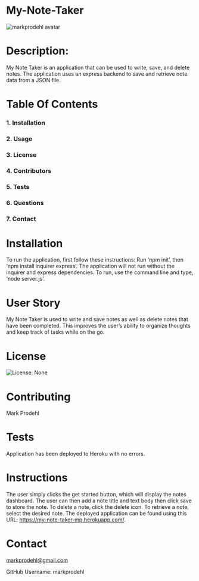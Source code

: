 # My-Note-Taker 
            
 ![markprodehl avatar](https://avatars2.githubusercontent.com/u/31394631?v=4)                                    
            
 # Description:
            
 My Note Taker is an application that can be used to write, save, and delete notes. The application uses an express backend to save and retrieve note data from a JSON file.
            
 # Table Of Contents
            
 ### 1. Installation
            
 ### 2. Usage
            
 ### 3. License
            
 ### 4. Contributors
            
 ### 5. Tests
            
 ### 6. Questions
            
 ### 7. Contact
            
 # Installation
            
 To run the application, first follow these instructions: Run ‘npm init’, then ‘npm install inquirer express’. The application will not run without the inquirer and express dependencies. To run, use the command line and type, ‘node server.js’.
            
 # User Story
            
 My Note Taker is used to write and save notes as well as delete notes that have been completed. This improves the user’s ability to organize thoughts and keep track of tasks while on the go.
            
 # License
            
 ![License: None](https://img.shields.io/badge/License-None-blue.svg)
            
 # Contributing
            
 Mark Prodehl
            
 # Tests
            
 Application has been deployed to Heroku with no errors.
            
 # Instructions
            
The user simply clicks the get started button, which will display the notes dashboard. The user can then add a note title and text body then click save to store the note. To delete a note, click the delete icon. To retrieve a note, select the desired note. The deployed application can be found using this URL: https://my-note-taker-mp.herokuapp.com/.
            
 # Contact
            
 markprodehl@gmail.com           
            
 GitHub Username: markprodehl                               
            
